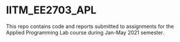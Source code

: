 # IITM_EE2703_APL

This repo contains code and reports submitted to assignments for the Applied Programming Lab course during Jan-May 2021 semester.
